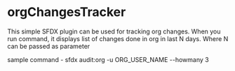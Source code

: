 orgChangesTracker
=================

This simple SFDX plugin can be used for tracking org changes. When you run command, it displays list of changes done in org in last N days. Where N can be passed as parameter

sample command  - sfdx audit:org -u ORG_USER_NAME --howmany 3